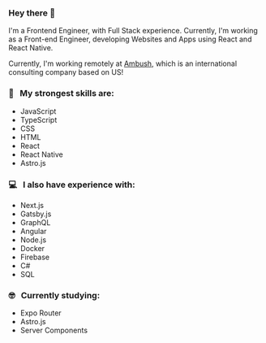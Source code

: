 ### Hey there 👋
I'm a Frontend Engineer, with Full Stack experience. Currently, I'm working as a Front-end Engineer, developing Websites and Apps using React and React Native.

Currently, I'm working remotely at [Ambush](https://www.getambush.com/), which is an international consulting company based on US!

 ### :rocket: &nbsp; My strongest skills are: 
 - JavaScript
 - TypeScript
 - CSS
 - HTML
 - React
 - React Native
 - Astro.js
 
 ### :computer: &nbsp; I also have experience with:
 - Next.js
 - Gatsby.js
 - GraphQL
 - Angular
 - Node.js
 - Docker
 - Firebase
 - C#
 - SQL

### 🤓 &nbsp; Currently studying:
- Expo Router
- Astro.js
- Server Components

